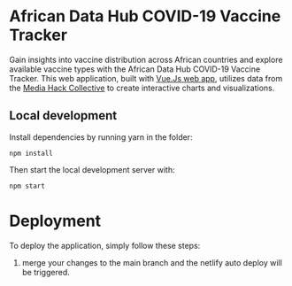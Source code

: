 # African Data Hub COVID-19 Vaccine Tracker

Gain insights into vaccine distribution across African countries and explore available vaccine types with the African Data Hub COVID-19 Vaccine Tracker. This web application, built with [Vue.Js web app](https://vuejs.org/), utilizes data from the [Media Hack Collective](https://ckan.africadatahub.org/organization/media-hack-collective) to create interactive charts and visualizations.


## Local development

Install dependencies by running yarn in the folder:

```
npm install
```

Then start the local development server with:
```
npm start
```

# Deployment
To deploy the application, simply follow these steps:

1. merge your changes to the main branch and the netlify auto deploy will be triggered.